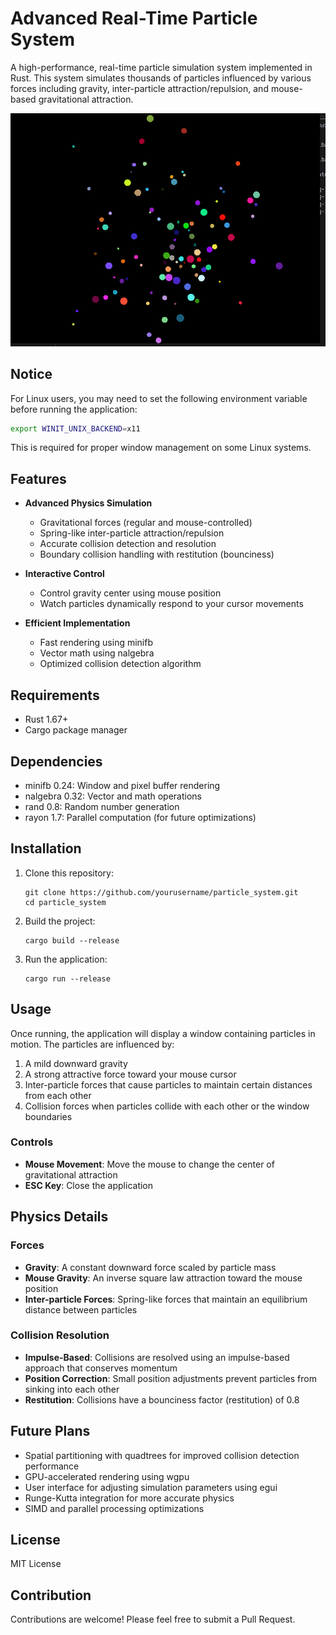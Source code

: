 # Advanced Real-Time Particle System

A high-performance, real-time particle simulation system implemented in Rust. This system simulates thousands of particles influenced by various forces including gravity, inter-particle attraction/repulsion, and mouse-based gravitational attraction.

![Particle System](/image.png)

## Notice

For Linux users, you may need to set the following environment variable before running the application:
```bash
export WINIT_UNIX_BACKEND=x11
```

This is required for proper window management on some Linux systems.

## Features

- **Advanced Physics Simulation**
  - Gravitational forces (regular and mouse-controlled)
  - Spring-like inter-particle attraction/repulsion
  - Accurate collision detection and resolution
  - Boundary collision handling with restitution (bounciness)

- **Interactive Control**
  - Control gravity center using mouse position
  - Watch particles dynamically respond to your cursor movements

- **Efficient Implementation**
  - Fast rendering using minifb
  - Vector math using nalgebra
  - Optimized collision detection algorithm

## Requirements

- Rust 1.67+
- Cargo package manager

## Dependencies

- minifb 0.24: Window and pixel buffer rendering
- nalgebra 0.32: Vector and math operations
- rand 0.8: Random number generation
- rayon 1.7: Parallel computation (for future optimizations)

## Installation

1. Clone this repository:
   ```
   git clone https://github.com/yourusername/particle_system.git
   cd particle_system
   ```

2. Build the project:
   ```
   cargo build --release
   ```

3. Run the application:
   ```
   cargo run --release
   ```

## Usage

Once running, the application will display a window containing particles in motion. The particles are influenced by:

1. A mild downward gravity
2. A strong attractive force toward your mouse cursor
3. Inter-particle forces that cause particles to maintain certain distances from each other
4. Collision forces when particles collide with each other or the window boundaries

### Controls

- **Mouse Movement**: Move the mouse to change the center of gravitational attraction
- **ESC Key**: Close the application

## Physics Details

### Forces

- **Gravity**: A constant downward force scaled by particle mass
- **Mouse Gravity**: An inverse square law attraction toward the mouse position
- **Inter-particle Forces**: Spring-like forces that maintain an equilibrium distance between particles

### Collision Resolution

- **Impulse-Based**: Collisions are resolved using an impulse-based approach that conserves momentum
- **Position Correction**: Small position adjustments prevent particles from sinking into each other
- **Restitution**: Collisions have a bounciness factor (restitution) of 0.8

## Future Plans

- Spatial partitioning with quadtrees for improved collision detection performance
- GPU-accelerated rendering using wgpu
- User interface for adjusting simulation parameters using egui
- Runge-Kutta integration for more accurate physics
- SIMD and parallel processing optimizations

## License

MIT License

## Contribution

Contributions are welcome! Please feel free to submit a Pull Request. 